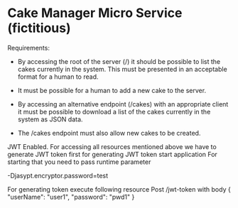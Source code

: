 Cake Manager Micro Service (fictitious)
=======================================

Requirements:
* By accessing the root of the server (/) it should be possible to list the cakes currently in the system. This must be presented in an acceptable format for a human to read.

* It must be possible for a human to add a new cake to the server.

* By accessing an alternative endpoint (/cakes) with an appropriate client it must be possible to download a list of
  the cakes currently in the system as JSON data.

* The /cakes endpoint must also allow new cakes to be created.

JWT Enabled.
For accessing all resources mentioned above we have to generate JWT token first
for generating JWT token start application
For starting that you need to pass runtime parameter

-Djasypt.encryptor.password=test

For generating token execute following resource
Post /jwt-token with body
{ 
  "userName": "user1",
  "password": "pwd1"
}